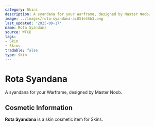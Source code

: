 ```yaml
---
category: Skins
description: A syandana for your Warframe, designed by Master Noob.
image: ../images/rota-syandana-ac051e38b3.png
last_updated: '2025-09-17'
name: Rota Syandana
source: WFCD
tags:
- Skin
- Skins
tradable: false
type: Skin
---
```


# Rota Syandana

A syandana for your Warframe, designed by Master Noob.

## Cosmetic Information

**Rota Syandana** is a skin cosmetic item for Skins.

